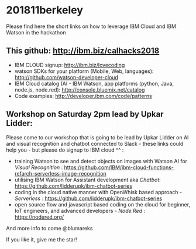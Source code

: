 # 201811berkeley
Please find here the short links on how to leverage IBM Cloud and IBM Watson in the hackathon

## This github: http://ibm.biz/calhacks2018

- IBM CLOUD signup: http://ibm.biz/lovecoding
- watson SDKs for your platform (Mobile, Web, languages): http://github.com/watson-developer-cloud
- IBM Cloud catalog (AI - IBM Watson, app platforms (python, Java, node.js, node.red): http://console.bluemix.net/catalog
- Code examples: http://developer.ibm.com/code/patterns

## Workshop on Saturday 2pm lead by Upkar Lidder:
Please come to our workshop that is going to be lead by Upkar Lidder on AI and visual recognition and chatbot connected to Slack - these links could help you - but please do signup to IBM cloud ^^ :

- training Watson to see and detect objects on images with Watson AI for *Visual Recognition* : https://github.com/IBM/ibm-cloud-functions-refarch-serverless-image-recognition
- utilising IBM Watson for Assistant development aka *Chatbot*: https://github.com/lidderupk/ibm-chatbot-series
- coding in the cloud native manner with OpenWhisk based approach - *Serverless* : https://github.com/lidderupk/ibm-chatbot-series
- open source flow and javascript based coding on the cloud for beginner, IoT engineers, and advanced developers - *Node.Red* : https://nodered.org/

And more info to come
@blumareks

If you like it, give me the star!

